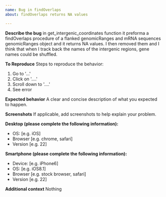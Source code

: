 ```yaml
---
name: Bug in findOverlaps
about: findOverlaps returns NA values

---
```


**Describe the bug**
in get_intergenic_coordinates function it preforma a findOverlaps procedure of a flanked genomicRanges and mRNA sequences genomicRanges object and it returns NA values. I then removed them and I think that when I track back the names of the intergenic regions, gene names could be shuffled.

**To Reproduce**
Steps to reproduce the behavior:
1. Go to '...'
2. Click on '....'
3. Scroll down to '....'
4. See error

**Expected behavior**
A clear and concise description of what you expected to happen.

**Screenshots**
If applicable, add screenshots to help explain your problem.

**Desktop (please complete the following information):**
 - OS: [e.g. iOS]
 - Browser [e.g. chrome, safari]
 - Version [e.g. 22]

**Smartphone (please complete the following information):**
 - Device: [e.g. iPhone6]
 - OS: [e.g. iOS8.1]
 - Browser [e.g. stock browser, safari]
 - Version [e.g. 22]

**Additional context**
Nothing
